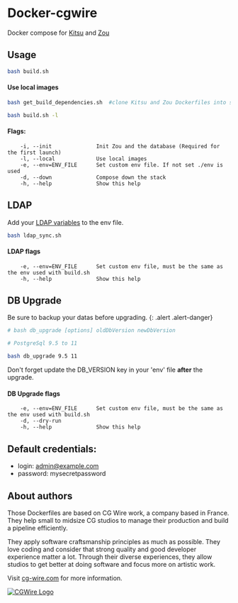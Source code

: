 # Docker-cgwire

Docker compose for [Kitsu](https://kitsu.cg-wire.com/) and [Zou](https://zou.cg-wire.com/)

## Usage

```bash
bash build.sh
```

#### Use local images

```bash
bash get_build_dependencies.sh  #clone Kitsu and Zou Dockerfiles into subfolders

bash build.sh -l 
```

#### Flags:

```
    -i, --init              Init Zou and the database (Required for the first launch)
    -l, --local             Use local images
    -e, --env=ENV_FILE      Set custom env file. If not set ./env is used
    -d, --down              Compose down the stack
    -h, --help              Show this help
```

## LDAP

Add your [LDAP variables](https://zou.cg-wire.com/configuration/#ldap) to the env file.

```bash
bash ldap_sync.sh
```

#### LDAP flags

```
    -e, --env=ENV_FILE      Set custom env file, must be the same as the env used with build.sh
    -h, --help              Show this help
```

## DB Upgrade

Be sure to backup your datas before upgrading.
{: .alert .alert-danger}


```bash
# bash db_upgrade [options] oldDbVersion newDbVersion

# PostgreSql 9.5 to 11

bash db_upgrade 9.5 11
```

Don't forget update the DB_VERSION key in your 'env' file **after** the upgrade. 

#### DB Upgrade flags

```
    -e, --env=ENV_FILE      Set custom env file, must be the same as the env used with build.sh
    -d, --dry-run           
    -h, --help              Show this help
```

## Default credentials:

* login: admin@example.com
* password: mysecretpassword

## About authors

Those Dockerfiles are based on CG Wire work, a company based in France. They help small
to midsize CG studios to manage their production and build a pipeline
efficiently.

They apply software craftsmanship principles as much as possible. They love
coding and consider that strong quality and good developer experience matter a lot.
Through their diverse experiences, they allow studios to get better at doing
software and focus more on  artistic work.

Visit [cg-wire.com](https://cg-wire.com) for more information.

[![CGWire Logo](https://zou.cg-wire.com/cgwire.png)](https://cgwire.com)
